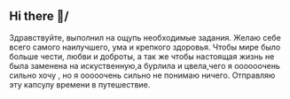 ## Hi there 👋/
Здравствуйте, выполнил на ощупь необходимые задания.
Желаю себе всего самого наилучшего, ума и крепкого здоровья.
Чтобы мире было больше чести, любви и доброты, а так же чтобы настоящая жизнь не была заменена на искуственную,а бурлила и цвела,чего я оооооочень сильно хочу , но я ооооочень сильно не понимаю ничего.
Отправляю эту капсулу времени в путешествие.
<!--
**NikitaPoylov/NikitaPoylov** is a ✨ _special_ ✨ repository because its `README.md` (this file) appears on your GitHub profile.

Here are some ideas to get you started:

- 🔭 I’m currently working on ...
- 🌱 I’m currently learning ...
- 👯 I’m looking to collaborate on ...
- 🤔 I’m looking for help with ...
- 💬 Ask me about ...
- 📫 How to reach me: ...
- 😄 Pronouns: ...
- ⚡ Fun fact: ...
-->
